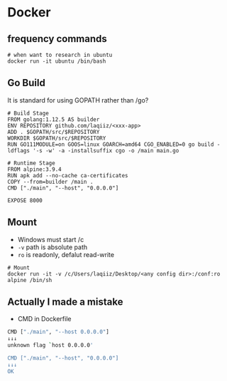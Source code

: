 # Docker

## frequency commands
```
# when want to research in ubuntu
docker run -it ubuntu /bin/bash
```

## Go Build

It is standard for using GOPATH rather than /go?

```
# Build Stage
FROM golang:1.12.5 AS builder
ENV REPOSITORY github.com/laqiiz/<xxx-app>
ADD . $GOPATH/src/$REPOSITORY
WORKDIR $GOPATH/src/$REPOSITORY
RUN GO111MODULE=on GOOS=linux GOARCH=amd64 CGO_ENABLED=0 go build -ldflags '-s -w' -a -installsuffix cgo -o /main main.go

# Runtime Stage
FROM alpine:3.9.4
RUN apk add --no-cache ca-certificates
COPY --from=builder /main .
CMD ["./main", "--host", "0.0.0.0"]

EXPOSE 8000
```

## Mount

* Windows must start /c
* `-v` path is absolute path
* `ro` is readonly, defalut read-write

```
# Mount
docker run -it -v /c/Users/laqiiz/Desktop/<any config dir>:/conf:ro alpine /bin/sh
```


## Actually I made a mistake

* CMD in Dockerfile

```sh
CMD ["./main", "--host 0.0.0.0"]
↓↓↓
unknown flag `host 0.0.0.0'

CMD ["./main", "--host", "0.0.0.0"]
↓↓↓
OK
```
